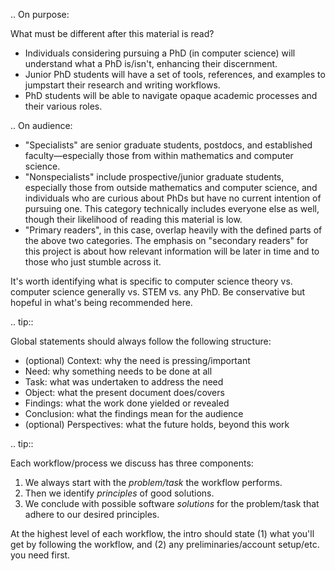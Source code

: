 .. On purpose:

   What must be different after this material is read?

   - Individuals considering pursuing a PhD (in computer science) will understand what a PhD is/isn't, enhancing their discernment.
   - Junior PhD students will have a set of tools, references, and examples to jumpstart their research and writing workflows.
   - PhD students will be able to navigate opaque academic processes and their various roles.


.. On audience:

   - "Specialists" are senior graduate students, postdocs, and established faculty&mdash;especially those from within mathematics and computer science.
   - "Nonspecialists" include prospective/junior graduate students, especially those from outside mathematics and computer science, and individuals who are curious about PhDs but have no current intention of pursuing one. This category technically includes everyone else as well, though their likelihood of reading this material is low.
   - "Primary readers", in this case, overlap heavily with the defined parts of the above two categories. The emphasis on "secondary readers" for this project is about how relevant information will be later in time and to those who just stumble across it.

   It's worth identifying what is specific to computer science theory vs. computer science generally vs. STEM vs. any PhD. Be conservative but hopeful in what's being recommended here.

.. tip::

   Global statements should always follow the following structure:

   * (optional) Context: why the need is pressing/important
   * Need: why something needs to be done at all
   * Task: what was undertaken to address the need
   * Object: what the present document does/covers
   * Findings: what the work done yielded or revealed
   * Conclusion: what the findings mean for the audience
   * (optional) Perspectives: what the future holds, beyond this work

.. tip::

   Each workflow/process we discuss has three components:

   1. We always start with the *problem/task* the workflow performs.
   2. Then we identify *principles* of good solutions.
   3. We conclude with possible software *solutions* for the problem/task that adhere to our desired principles.

   At the highest level of each workflow, the intro should state (1) what you'll get by following the workflow, and (2) any preliminaries/account setup/etc. you need first.
